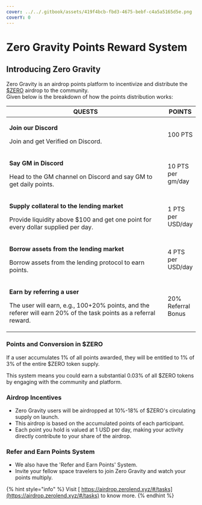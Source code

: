 ```yaml
---
cover: ../../.gitbook/assets/419f4bcb-fbd3-4675-bebf-c4a5a5165d5e.png
coverY: 0
---
```


# Zero Gravity Points Reward System

## Introducing Zero Gravity

Zero Gravity is an airdrop points platform to incentivize and distribute the [$ZERO](https://twitter.com/search?q=%24ZERO\&src=cashtag\_click) airdrop to the community.\
Given below is the breakdown of how the points distribution works:&#x20;

<table><thead><tr><th width="435.5">QUESTS</th><th>POINTS</th></tr></thead><tbody><tr><td><p><strong>Join our Discord</strong></p><p>Join and get Verified on Discord.</p></td><td>100 PTS</td></tr><tr><td><p><strong>Say GM in Discord</strong></p><p>Head to the GM channel on Discord and say GM to get daily points.</p></td><td>10 PTS per gm/day</td></tr><tr><td><p><strong>Supply collateral to the lending market</strong></p><p>Provide liquidity above $100 and get one point for every dollar supplied per day.</p></td><td>1 PTS per USD/day</td></tr><tr><td><p><strong>Borrow assets from the lending market</strong></p><p>Borrow assets from the lending protocol to earn points.</p></td><td>4 PTS per USD/day</td></tr><tr><td><p><strong>Earn by referring a user</strong></p><p>The user will earn, e.g., 100+20% points, and the referer will earn 20% of the task points as a referral reward.</p></td><td>20% Referral Bonus</td></tr></tbody></table>

### **Points and Conversion in $ZERO**

If a user accumulates 1% of all points awarded, they will be entitled to 1% of 3% of the entire $ZERO token supply.

This system means you could earn a substantial 0.03% of all $ZERO tokens by engaging with the community and platform.

### **Airdrop Incentives**

* Zero Gravity users will be airdropped at 10%-18% of $ZERO's circulating supply on launch.
* This airdrop is based on the accumulated points of each participant.
* Each point you hold is valued at 1 USD per day, making your activity directly contribute to your share of the airdrop.

### **Refer and Earn Points System**

* We also have the 'Refer and Earn Points' System.
* Invite your fellow space travelers to join Zero Gravity and watch your points multiply.



{% hint style="info" %}
Visit [ https://airdrop.zerolend.xyz/#/tasks](https://airdrop.zerolend.xyz/#/tasks) to know more.&#x20;
{% endhint %}
